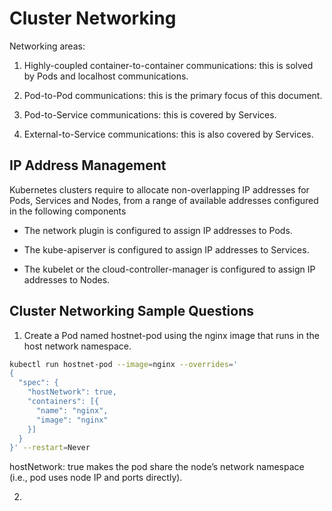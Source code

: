 # Cluster Networking

Networking areas:

1. Highly-coupled container-to-container communications: this is solved by Pods and localhost communications.

2. Pod-to-Pod communications: this is the primary focus of this document.

3. Pod-to-Service communications: this is covered by Services.

4. External-to-Service communications: this is also covered by Services.

## IP Address Management

Kubernetes clusters require to allocate non-overlapping IP addresses for Pods, Services and Nodes, from a range of available addresses configured in the following components

- The network plugin is configured to assign IP addresses to Pods.

- The kube-apiserver is configured to assign IP addresses to Services.

- The kubelet or the cloud-controller-manager is configured to assign IP addresses to Nodes.

## Cluster Networking Sample Questions

1. Create a Pod named hostnet-pod using the nginx image that runs in the host network namespace.

```bash
kubectl run hostnet-pod --image=nginx --overrides='
{
  "spec": {
    "hostNetwork": true,
    "containers": [{
      "name": "nginx",
      "image": "nginx"
    }]
  }
}' --restart=Never

```
hostNetwork: true makes the pod share the node’s network namespace (i.e., pod uses node IP and ports directly).

2. 